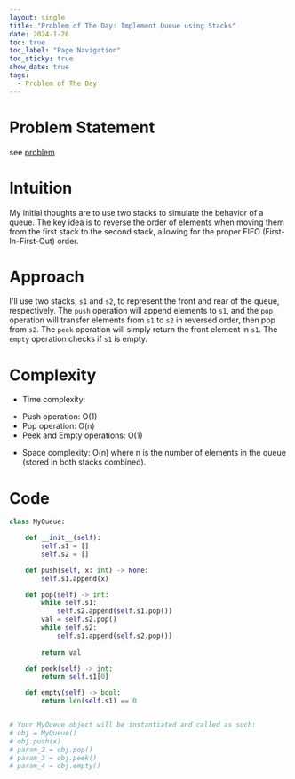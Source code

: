 ```yaml
---
layout: single
title: "Problem of The Day: Implement Queue using Stacks"
date: 2024-1-28
toc: true
toc_label: "Page Navigation"
toc_sticky: true
show_date: true
tags:
  - Problem of The Day
---
```

# Problem Statement
see [problem](https://leetcode.com/problems/implement-queue-using-stacks/description/?envType=daily-question&envId=2024-01-29)

# Intuition
My initial thoughts are to use two stacks to simulate the behavior of a queue. The key idea is to reverse the order of elements when moving them from the first stack to the second stack, allowing for the proper FIFO (First-In-First-Out) order.

# Approach
I'll use two stacks, `s1` and `s2`, to represent the front and rear of the queue, respectively. The `push` operation will append elements to `s1`, and the `pop` operation will transfer elements from `s1` to `s2` in reversed order, then pop from `s2`. The `peek` operation will simply return the front element in `s1`. The `empty` operation checks if `s1` is empty.

# Complexity
- Time complexity:
*   Push operation: O(1)
*   Pop operation: O(n)
*   Peek and Empty operations: O(1)

- Space complexity:
O(n) where n is the number of elements in the queue (stored in both stacks combined).

# Code
```python
class MyQueue:

    def __init__(self):
        self.s1 = []
        self.s2 = []

    def push(self, x: int) -> None:
        self.s1.append(x)

    def pop(self) -> int:
        while self.s1:
            self.s2.append(self.s1.pop())
        val = self.s2.pop()
        while self.s2:
            self.s1.append(self.s2.pop())
        
        return val

    def peek(self) -> int:
        return self.s1[0]

    def empty(self) -> bool:
        return len(self.s1) == 0


# Your MyQueue object will be instantiated and called as such:
# obj = MyQueue()
# obj.push(x)
# param_2 = obj.pop()
# param_3 = obj.peek()
# param_4 = obj.empty()
```